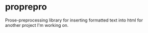 # proprepro

Prose-preprocessing library for inserting formatted text into html for another project I'm working on.
